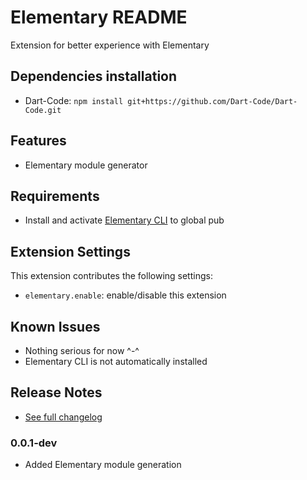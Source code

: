 # Elementary README

<!-- TODO Rewrite -->
Extension for better experience with Elementary

## Dependencies installation
* Dart-Code: `npm install git+https://github.com/Dart-Code/Dart-Code.git`

## Features

<!-- TODO add more features -->
* Elementary module generator

## Requirements

* Install and activate [Elementary CLI][cli] to global pub

[cli]: https://github.com/Elementary-team/flutter-elementary/tree/elementary_tools/packages/elementary_tools/elementary_cli

## Extension Settings

This extension contributes the following settings:

* `elementary.enable`: enable/disable this extension

<!--
* `elementary.testingDirectory`: set to testing directory path to
generate tests there or leave empty to generate tests side-by-side
with source files
-->

## Known Issues

* Nothing serious for now ^-^
* Elementary CLI is not automatically installed

## Release Notes

* [See full changelog][changelog]

[changelog]: https://github.com/Elementary-team/flutter-elementary/tree/elementary_tools/packages/elementary_tools/plugin_vscode/CHANGELOG.md
### 0.0.1-dev

* Added Elementary module generation
